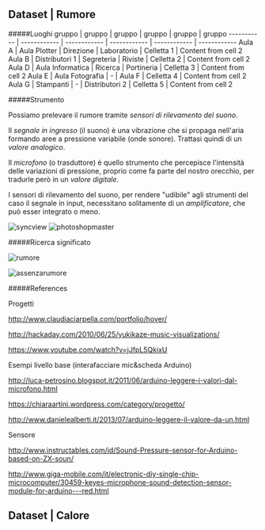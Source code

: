 ## Dataset | Rumore

#####Luoghi
gruppo | gruppo | gruppo | gruppo | gruppo | gruppo
----------- | ------------ | ------------ | ------------ | ------------ | ------------
Aula A | Aula Plotter | Direzione | Laboratorio | Celletta 1  | Content from cell 2
Aula B | Distributori 1 | Segreteria | Riviste | Celletta 2  | Content from cell 2
Aula D | Aula Informatica | Ricerca | Portineria | Celletta 3  | Content from cell 2
Aula E | Aula Fotografia | - | Aula F | Celletta 4  | Content from cell 2
Aula G | Stampanti | - | Distributori 2 | Celletta 5  | Content from cell 2

#####Strumento

Possiamo prelevare il rumore tramite _sensori di rilevamento del suono_.

Il _segnale in ingresso_ (il suono) è una vibrazione che si propaga nell'aria formando aree a pressione variabile (onde sonore). Trattasi quindi di un _valore analogico_.

Il _microfono_ (o trasduttore) è quello strumento che percepisce l'intensità delle variazioni di pressione, proprio come fa parte del nostro orecchio, per tradurle però in un _valore digitale_.

I sensori di rilevamento del suono, per rendere "udibile" agli strumenti del caso il segnale in input, necessitano solitamente di un _amplificatore_, che può esser integrato o meno.

![syncview](http://i.imgur.com/OIBm5vt.jpg?1)
![photoshopmaster](http://i.imgur.com/GuZEYaE.jpg?1)

#####Ricerca significato

![rumore](http://i.imgur.com/eeZg84x.jpg?1)

![assenzarumore](http://i.imgur.com/eeZg84x.jpg?1)

#####References

Progetti

http://www.claudiaciarpella.com/portfolio/hover/

http://hackaday.com/2010/06/25/yukikaze-music-visualizations/

https://www.youtube.com/watch?v=jJfpL5QkixU

Esempi livello base (interafacciare mic&scheda Arduino)

http://luca-petrosino.blogspot.it/2011/06/arduino-leggere-i-valori-dal-microfono.html

https://chiaraartini.wordpress.com/category/progetto/

http://www.danielealberti.it/2013/07/arduino-leggere-il-valore-da-un.html

Sensore

http://www.instructables.com/id/Sound-Pressure-sensor-for-Arduino-based-on-ZX-soun/

http://www.giga-mobile.com/it/electronic-diy-single-chip-microcomputer/30459-keyes-microphone-sound-detection-sensor-module-for-arduino---red.html

## Dataset | Calore
